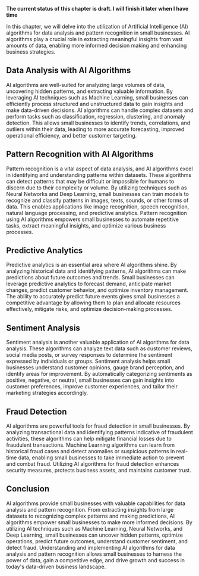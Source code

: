 **The current status of this chapter is draft. I will finish it later when I have time**

In this chapter, we will delve into the utilization of Artificial Intelligence (AI) algorithms for data analysis and pattern recognition in small businesses. AI algorithms play a crucial role in extracting meaningful insights from vast amounts of data, enabling more informed decision making and enhancing business strategies.

Data Analysis with AI Algorithms
--------------------------------

AI algorithms are well-suited for analyzing large volumes of data, uncovering hidden patterns, and extracting valuable information. By leveraging AI techniques such as Machine Learning, small businesses can efficiently process structured and unstructured data to gain insights and make data-driven decisions. AI algorithms can handle complex datasets and perform tasks such as classification, regression, clustering, and anomaly detection. This allows small businesses to identify trends, correlations, and outliers within their data, leading to more accurate forecasting, improved operational efficiency, and better customer targeting.

Pattern Recognition with AI Algorithms
--------------------------------------

Pattern recognition is a vital aspect of data analysis, and AI algorithms excel in identifying and understanding patterns within datasets. These algorithms can detect patterns that may be difficult or impossible for humans to discern due to their complexity or volume. By utilizing techniques such as Neural Networks and Deep Learning, small businesses can train models to recognize and classify patterns in images, texts, sounds, or other forms of data. This enables applications like image recognition, speech recognition, natural language processing, and predictive analytics. Pattern recognition using AI algorithms empowers small businesses to automate repetitive tasks, extract meaningful insights, and optimize various business processes.

Predictive Analytics
--------------------

Predictive analytics is an essential area where AI algorithms shine. By analyzing historical data and identifying patterns, AI algorithms can make predictions about future outcomes and trends. Small businesses can leverage predictive analytics to forecast demand, anticipate market changes, predict customer behavior, and optimize inventory management. The ability to accurately predict future events gives small businesses a competitive advantage by allowing them to plan and allocate resources effectively, mitigate risks, and optimize decision-making processes.

Sentiment Analysis
------------------

Sentiment analysis is another valuable application of AI algorithms for data analysis. These algorithms can analyze text data such as customer reviews, social media posts, or survey responses to determine the sentiment expressed by individuals or groups. Sentiment analysis helps small businesses understand customer opinions, gauge brand perception, and identify areas for improvement. By automatically categorizing sentiments as positive, negative, or neutral, small businesses can gain insights into customer preferences, improve customer experiences, and tailor their marketing strategies accordingly.

Fraud Detection
---------------

AI algorithms are powerful tools for fraud detection in small businesses. By analyzing transactional data and identifying patterns indicative of fraudulent activities, these algorithms can help mitigate financial losses due to fraudulent transactions. Machine Learning algorithms can learn from historical fraud cases and detect anomalies or suspicious patterns in real-time data, enabling small businesses to take immediate action to prevent and combat fraud. Utilizing AI algorithms for fraud detection enhances security measures, protects business assets, and maintains customer trust.

Conclusion
----------

AI algorithms provide small businesses with valuable capabilities for data analysis and pattern recognition. From extracting insights from large datasets to recognizing complex patterns and making predictions, AI algorithms empower small businesses to make more informed decisions. By utilizing AI techniques such as Machine Learning, Neural Networks, and Deep Learning, small businesses can uncover hidden patterns, optimize operations, predict future outcomes, understand customer sentiment, and detect fraud. Understanding and implementing AI algorithms for data analysis and pattern recognition allows small businesses to harness the power of data, gain a competitive edge, and drive growth and success in today's data-driven business landscape.
